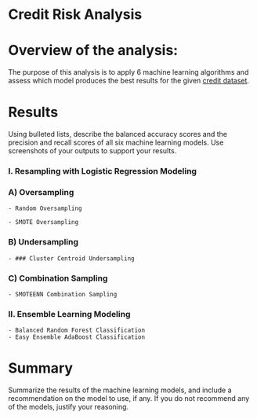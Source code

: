 # Credit Risk Analysis

# Overview of the analysis: 
The purpose of this analysis is to apply 6 machine learning algorithms and assess which model produces the best results for the given [credit dataset](https://github.com/nsmeltz/Credit_Risk_Analysis/blob/0f3846712b105e79d36c388d4bdbc2354fadf271/LoanStats_2019Q1.csv).

# Results 

Using bulleted lists, describe the balanced accuracy scores and the precision and recall scores of all six machine learning models. Use screenshots of your outputs to support your results.

### I. Resampling with Logistic Regression Modeling

  ### A) Oversampling
    - Random Oversampling
  
    - SMOTE Oversampling

  ### B) Undersampling
    - ### Cluster Centroid Undersampling

  ### C) Combination Sampling  
    - SMOTEENN Combination Sampling
    
### II. Ensemble Learning Modeling
    - Balanced Random Forest Classification
    - Easy Ensemble AdaBoost Classification

# Summary 

Summarize the results of the machine learning models, and include a recommendation on the model to use, if any. If you do not recommend any of the models, justify your reasoning.
